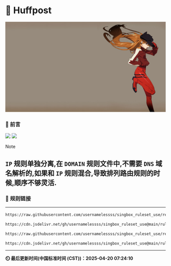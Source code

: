 
# 🧸 Huffpost
![](https://raw.githubusercontent.com/usernamelessss/picture-bed/main/images/202504042256831.jpg)
### 📣 前言
![](https://shields.io/badge/-移除重复规则-ff69b4) ![](https://shields.io/badge/-IP&nbsp;规则单独存放不与&nbsp;DOMAIN&nbsp;等混合-green)
> [!NOTE]
**`IP` 规则单独分离,在 `DOMAIN` 规则文件中,不需要 `DNS` 域名解析的,如果和 `IP` 规则混合,导致排列路由规则的时候,顺序不够灵活.**
---

###  🔗 规则链接
---

```url
https://raw.githubusercontent.com/usernamelessss/singbox_ruleset_use/refs/heads/main/rule/Huffpost/Huffpost_No_IP.json
```

```url
https://cdn.jsdelivr.net/gh/usernamelessss/singbox_ruleset_use@main/rule/Huffpost/Huffpost_No_IP.json
```

```url
https://raw.githubusercontent.com/usernamelessss/singbox_ruleset_use/refs/heads/main/rule/Huffpost/Huffpost_No_IP.srs
```

```url
https://cdn.jsdelivr.net/gh/usernamelessss/singbox_ruleset_use@main/rule/Huffpost/Huffpost_No_IP.srs
```

---
**⏲️ 最后更新时间(中国标准时间 (CST))：2025-04-20 07:24:10**